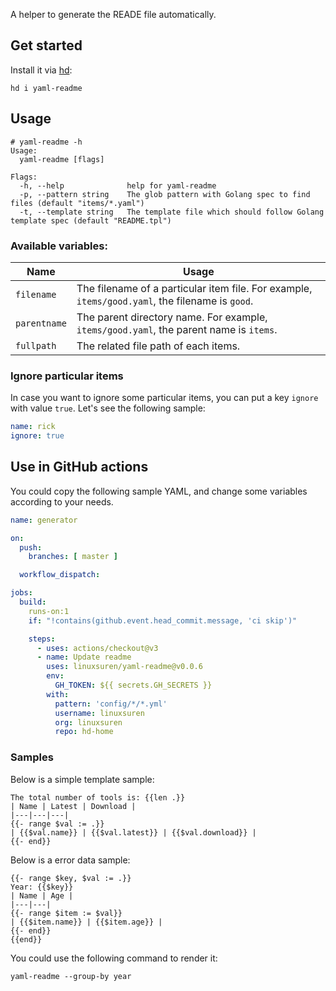 A helper to generate the READE file automatically.

## Get started

Install it via [hd](https://github.com/LinuxSuRen/http-downloader/):

```shell
hd i yaml-readme
```

## Usage

```shell
# yaml-readme -h
Usage:
  yaml-readme [flags]

Flags:
  -h, --help              help for yaml-readme
  -p, --pattern string    The glob pattern with Golang spec to find files (default "items/*.yaml")
  -t, --template string   The template file which should follow Golang template spec (default "README.tpl")
```

### Available variables:

| Name | Usage |
|---|---|
| `filename` | The filename of a particular item file. For example, `items/good.yaml`, the filename is `good`. |
| `parentname` | The parent directory name. For example, `items/good.yaml`, the parent name is `items`. |
| `fullpath` | The related file path of each items. |

### Ignore particular items

In case you want to ignore some particular items, you can put a key `ignore` with value `true`. Let's see the following sample:

```yaml
name: rick
ignore: true
```

## Use in GitHub actions

You could copy the following sample YAML, and change some variables according to your needs.
```yaml
name: generator

on:
  push:
    branches: [ master ]

  workflow_dispatch:

jobs:
  build:
    runs-on:1
    if: "!contains(github.event.head_commit.message, 'ci skip')"

    steps:
      - uses: actions/checkout@v3
      - name: Update readme
        uses: linuxsuren/yaml-readme@v0.0.6
        env:
          GH_TOKEN: ${{ secrets.GH_SECRETS }}
        with:
          pattern: 'config/*/*.yml'
          username: linuxsuren
          org: linuxsuren
          repo: hd-home
```

### Samples

Below is a simple template sample:
```gotemplate
The total number of tools is: {{len .}}
| Name | Latest | Download |
|---|---|---|
{{- range $val := .}}
| {{$val.name}} | {{$val.latest}} | {{$val.download}} |
{{- end}}
```

Below is a error data sample:
```gotemplate
{{- range $key, $val := .}}
Year: {{$key}}
| Name | Age |
|---|---|
{{- range $item := $val}}
| {{$item.name}} | {{$item.age}} |
{{- end}}
{{end}}
```

You could use the following command to render it:
```shell
yaml-readme --group-by year
```
